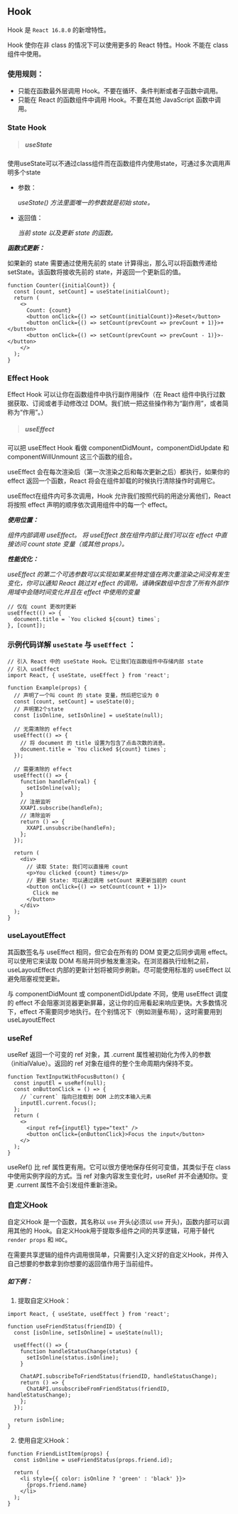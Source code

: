 ## Hook

Hook 是 `React 16.8.0` 的新增特性。

Hook 使你在非 class 的情况下可以使用更多的 React 特性。Hook 不能在 class 组件中使用。

### 使用规则：
- 只能在函数最外层调用 Hook。不要在循环、条件判断或者子函数中调用。
- 只能在 React 的函数组件中调用 Hook。不要在其他 JavaScript 函数中调用。

### State Hook

> ##### useState

使用useState可以不通过class组件而在函数组件内使用state，可通过多次调用声明多个state

- 参数：

  *useState() 方法里面唯一的参数就是初始 state。*

- 返回值：

  *当前 state 以及更新 state 的函数。*

***函数式更新：***

如果新的 state 需要通过使用先前的 state 计算得出，那么可以将函数传递给 setState。该函数将接收先前的 state，并返回一个更新后的值。
~~~
function Counter({initialCount}) {
  const [count, setCount] = useState(initialCount);
  return (
    <>
      Count: {count}
      <button onClick={() => setCount(initialCount)}>Reset</button>
      <button onClick={() => setCount(prevCount => prevCount + 1)}>+</button>
      <button onClick={() => setCount(prevCount => prevCount - 1)}>-</button>
    </>
  );
}
~~~

### Effect Hook

Effect Hook 可以让你在函数组件中执行副作用操作（在 React 组件中执行过数据获取、订阅或者手动修改过 DOM。我们统一把这些操作称为“副作用”，或者简称为“作用”。）

> ##### useEffect

可以把 useEffect Hook 看做 componentDidMount，componentDidUpdate 和 componentWillUnmount 这三个函数的组合。



useEffect 会在每次渲染后（第一次渲染之后和每次更新之后）都执行，如果你的 effect 返回一个函数，React 将会在组件卸载的时候执行清除操作时调用它。

useEffect在组件内可多次调用，Hook 允许我们按照代码的用途分离他们，React 将按照 effect 声明的顺序依次调用组件中的每一个 effect。

***使用位置：***

*组件内部调用 useEffect。 将 useEffect 放在组件内部让我们可以在 effect 中直接访问 count state 变量（或其他 props）。*

***性能优化：***

*useEffect 的第二个可选参数可以实现如果某些特定值在两次重渲染之间没有发生变化，你可以通知 React 跳过对 effect 的调用。请确保数组中包含了所有外部作用域中会随时间变化并且在 effect 中使用的变量*
```
// 仅在 count 更改时更新
useEffect(() => {
  document.title = `You clicked ${count} times`;
}, [count]); 
```

### 示例代码详解 `useState` 与 `useEffect` ：
```
// 引入 React 中的 useState Hook。它让我们在函数组件中存储内部 state
// 引入 useEffect
import React, { useState, useEffect } from 'react';

function Example(props) {
  // 声明了一个叫 count 的 state 变量，然后把它设为 0
  const [count, setCount] = useState(0);
  // 声明第2个state
  const [isOnline, setIsOnline] = useState(null);

  // 无需清除的 effect
  useEffect(() => {
    // 将 document 的 title 设置为包含了点击次数的消息。
    document.title = `You clicked ${count} times`;
  });
  
  // 需要清除的 effect
  useEffect(() => {
    function handleFn(val) {
      setIsOnline(val);
    }
    // 注册监听
    XXAPI.subscribe(handleFn);
    // 清除监听
    return () => {
      XXAPI.unsubscribe(handleFn);
    };
  });

  return (
    <div>
      // 读取 State: 我们可以直接用 count
      <p>You clicked {count} times</p>
      // 更新 State: 可以通过调用 setCount 来更新当前的 count
      <button onClick={() => setCount(count + 1)}>
        Click me
      </button>
    </div>
  );
}
```

### useLayoutEffect

其函数签名与 useEffect 相同，但它会在所有的 DOM 变更之后同步调用 effect。可以使用它来读取 DOM 布局并同步触发重渲染。在浏览器执行绘制之前，useLayoutEffect 内部的更新计划将被同步刷新。尽可能使用标准的 useEffect 以避免阻塞视觉更新。

与 componentDidMount 或 componentDidUpdate 不同，使用 useEffect 调度的 effect 不会阻塞浏览器更新屏幕，这让你的应用看起来响应更快。大多数情况下，effect 不需要同步地执行。在个别情况下（例如测量布局），这时需要用到useLayoutEffect

### useRef

useRef 返回一个可变的 ref 对象，其 .current 属性被初始化为传入的参数（initialValue）。返回的 ref 对象在组件的整个生命周期内保持不变。

```
function TextInputWithFocusButton() {
  const inputEl = useRef(null);
  const onButtonClick = () => {
    // `current` 指向已挂载到 DOM 上的文本输入元素
    inputEl.current.focus();
  };
  return (
    <>
      <input ref={inputEl} type="text" />
      <button onClick={onButtonClick}>Focus the input</button>
    </>
  );
}
```
useRef() 比 ref 属性更有用。它可以很方便地保存任何可变值，其类似于在 class 中使用实例字段的方式。当 ref 对象内容发生变化时，useRef 并不会通知你。变更 .current 属性不会引发组件重新渲染。

### 自定义Hook

自定义Hook 是一个函数，其名称以 `use` 开头(必须以 `use` 开头)，函数内部可以调用其他的 Hook。自定义Hook用于提取多组件之间的共享逻辑，可用于替代 `render props` 和 `HOC`。

在需要共享逻辑的组件内调用很简单，只需要引入定义好的自定义Hook，并传入自己想要的参数拿到你想要的返回值作用于当前组件。

##### 如下例：

1. 提取自定义Hook：
~~~
import React, { useState, useEffect } from 'react';

function useFriendStatus(friendID) {
  const [isOnline, setIsOnline] = useState(null);

  useEffect(() => {
    function handleStatusChange(status) {
      setIsOnline(status.isOnline);
    }

    ChatAPI.subscribeToFriendStatus(friendID, handleStatusChange);
    return () => {
      ChatAPI.unsubscribeFromFriendStatus(friendID, handleStatusChange);
    };
  });

  return isOnline;
}
~~~

2. 使用自定义Hook：
```
function FriendListItem(props) {
  const isOnline = useFriendStatus(props.friend.id);

  return (
    <li style={{ color: isOnline ? 'green' : 'black' }}>
      {props.friend.name}
    </li>
  );
}
```

